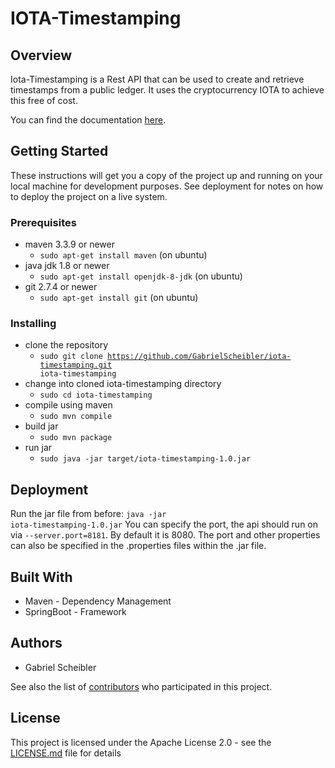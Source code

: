 # IOTA-Timestamping
## Overview
Iota-Timestamping is a Rest API that can be used to create and retrieve timestamps from a public ledger.
It uses the cryptocurrency IOTA to achieve this free of cost.

You can find the documentation [here](https://github.com/GabrielScheibler/iota-timestamping/wiki).

## Getting Started
These instructions will get you a copy of the project up and running on your local machine for development purposes. See deployment for notes on how to deploy the project on a live system.

### Prerequisites

- maven 3.3.9 or newer
 	- <code>sudo apt-get install maven</code> (on ubuntu)
- java jdk 1.8 or newer
 	- <code>sudo apt-get install openjdk-8-jdk</code> (on ubuntu)
- git 2.7.4 or newer
	- <code>sudo apt-get install git</code> (on ubuntu)
	
### Installing

- clone the repository
	- <code>sudo git clone https://github.com/GabrielScheibler/iota-timestamping.git iota-timestamping</code>
- change into cloned iota-timestamping directory
	- <code>sudo cd iota-timestamping</code>
- compile using maven
	- <code>sudo mvn compile</code>
- build jar
	- <code>sudo mvn package</code>
- run jar
	- <code>sudo java -jar target/iota-timestamping-1.0.jar</code>



## Deployment
Run the jar file from before: <code>java -jar iota-timestamping-1.0.jar</code>
You can specify the port, the api should run on via <code>--server.port=8181</code>. By default it is 8080.
The port and other properties can also be specified in the .properties files within the .jar file.

## Built With
- Maven - Dependency Management
- SpringBoot - Framework

## Authors
- Gabriel Scheibler

See also the list of [contributors](https://github.com/GabrielScheibler/iota-timestamping/graphs/contributors) who participated in this project.

## License
This project is licensed under the Apache License 2.0 - see the [LICENSE.md](LICENSE) file for details
